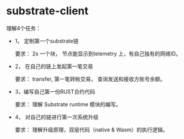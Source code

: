 # substrate-client

理解4个任务：
- 1， 定制第一个substrate链

    要求： 2s 一个块， 节点能显示到telemetry 上，有自己独有的网络ID。

- 2， 在自己的链上发起第一笔交易

    要求： transfer, 第一笔转帐交易， 查询发送和接收方账号余额。

- 3，编写自己第一份RUST合约代码

    要求： 理解 Substrate runtime 模块的编写。

- 4， 对自己的链进行第一次系统升级

    要求： 理解升级原理，双层代码（native & Wasm）的执行逻辑。
 
